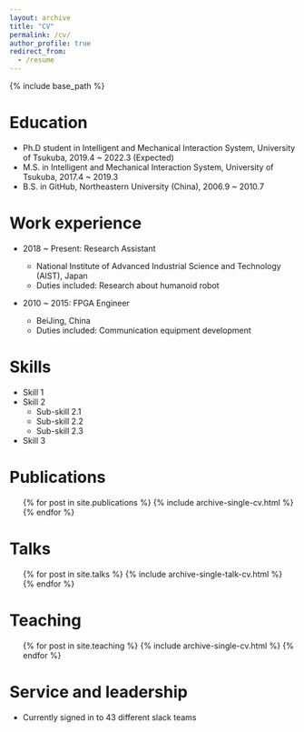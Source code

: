 ```yaml
---
layout: archive
title: "CV"
permalink: /cv/
author_profile: true
redirect_from:
  - /resume
---
```


{% include base_path %}

Education
======
* Ph.D student in Intelligent and Mechanical Interaction System, University of Tsukuba, 2019.4 ~ 2022.3 (Expected)
* M.S. in Intelligent and Mechanical Interaction System, University of Tsukuba, 2017.4 ~ 2019.3
* B.S. in GitHub, Northeastern University (China), 2006.9 ~ 2010.7

Work experience
======
* 2018 ~ Present: Research Assistant
  * National Institute of Advanced Industrial Science and Technology (AIST), Japan
  * Duties included: Research about humanoid robot

* 2010 ~ 2015: FPGA Engineer
  * BeiJing, China
  * Duties included: Communication equipment development
  
Skills
======
* Skill 1
* Skill 2
  * Sub-skill 2.1
  * Sub-skill 2.2
  * Sub-skill 2.3
* Skill 3

Publications
======
  <ul>{% for post in site.publications %}
    {% include archive-single-cv.html %}
  {% endfor %}</ul>
  
Talks
======
  <ul>{% for post in site.talks %}
    {% include archive-single-talk-cv.html %}
  {% endfor %}</ul>
  
Teaching
======
  <ul>{% for post in site.teaching %}
    {% include archive-single-cv.html %}
  {% endfor %}</ul>
  
Service and leadership
======
* Currently signed in to 43 different slack teams

